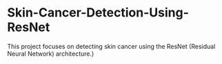# Skin-Cancer-Detection-Using-ResNet
This project focuses on detecting skin cancer using the ResNet (Residual Neural Network) architecture.)
